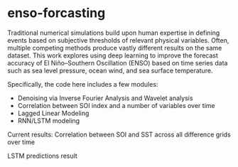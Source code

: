 # enso-forcasting

Traditional numerical simulations build upon human expertise in defining events based on subjective thresholds of relevant physical variables. Often, multiple competing methods produce vastly different results on the same dataset. This work explores using deep learning to improve the forecast accuracy of El Niño–Southern Oscillation (ENSO) based on time series data such as sea level pressure, ocean wind, and sea surface temperature.

Specifically, the code here includes a few modules: 
* Denoising via Inverse Fourier Analysis and Wavelet analysis
* Correlation between SOI index and a number of variables over time
* Lagged Linear Modeling
* RNN/LSTM modeling

Current results:
Correlation between SOI and SST across all difference grids over time

LSTM predictions result
